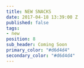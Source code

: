 ```yaml
---
title: NEW SNACKS
date: 2017-04-18 13:39:00 Z
published: false
tags:
- new
position: 8
sub_header: Coming Soon
primary_color: "#d6d4d4"
secondary_color: "#d6d4d4"
---
```


